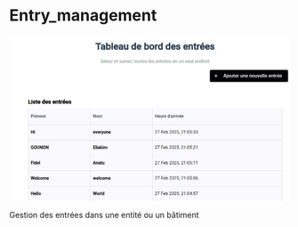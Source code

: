 # Entry_management

![Exemple d'interface](test.png)

Gestion des entrées dans une entité ou un bâtiment

